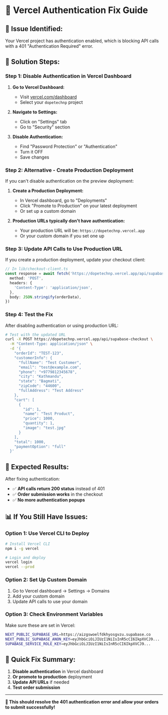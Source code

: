 # 🔐 Vercel Authentication Fix Guide

## 🚨 **Issue Identified:**
Your Vercel project has authentication enabled, which is blocking API calls with a 401 "Authentication Required" error.

## 🔧 **Solution Steps:**

### **Step 1: Disable Authentication in Vercel Dashboard**

1. **Go to Vercel Dashboard:**
   - Visit [vercel.com/dashboard](https://vercel.com/dashboard)
   - Select your `dopetechnp` project

2. **Navigate to Settings:**
   - Click on "Settings" tab
   - Go to "Security" section

3. **Disable Authentication:**
   - Find "Password Protection" or "Authentication"
   - Turn it OFF
   - Save changes

### **Step 2: Alternative - Create Production Deployment**

If you can't disable authentication on the preview deployment:

1. **Create a Production Deployment:**
   - In Vercel dashboard, go to "Deployments"
   - Click "Promote to Production" on your latest deployment
   - Or set up a custom domain

2. **Production URLs typically don't have authentication:**
   - Your production URL will be: `https://dopetechnp.vercel.app`
   - Or your custom domain if you set one up

### **Step 3: Update API Calls to Use Production URL**

If you create a production deployment, update your checkout client:

```typescript
// In lib/checkout-client.ts
const response = await fetch('https://dopetechnp.vercel.app/api/supabase-checkout', {
  method: 'POST',
  headers: {
    'Content-Type': 'application/json',
  },
  body: JSON.stringify(orderData),
})
```

### **Step 4: Test the Fix**

After disabling authentication or using production URL:

```bash
# Test with the updated URL
curl -X POST https://dopetechnp.vercel.app/api/supabase-checkout \
  -H "Content-Type: application/json" \
  -d '{
    "orderId": "TEST-123",
    "customerInfo": {
      "fullName": "Test Customer",
      "email": "test@example.com",
      "phone": "+9779812345678",
      "city": "Kathmandu",
      "state": "Bagmati",
      "zipCode": "44600",
      "fullAddress": "Test Address"
    },
    "cart": [
      {
        "id": 1,
        "name": "Test Product",
        "price": 1000,
        "quantity": 1,
        "image": "test.jpg"
      }
    ],
    "total": 1000,
    "paymentOption": "full"
  }'
```

## 🎯 **Expected Results:**

After fixing authentication:
- ✅ **API calls return 200 status** instead of 401
- ✅ **Order submission works** in the checkout
- ✅ **No more authentication popups**

## 📊 **If You Still Have Issues:**

### **Option 1: Use Vercel CLI to Deploy**
```bash
# Install Vercel CLI
npm i -g vercel

# Login and deploy
vercel login
vercel --prod
```

### **Option 2: Set Up Custom Domain**
1. Go to Vercel dashboard → Settings → Domains
2. Add your custom domain
3. Update API calls to use your domain

### **Option 3: Check Environment Variables**
Make sure these are set in Vercel:
```bash
NEXT_PUBLIC_SUPABASE_URL=https://aizgswoelfdkhyosgvzu.supabase.co
NEXT_PUBLIC_SUPABASE_ANON_KEY=eyJhbGciOiJIUzI1NiIsInR5cCI6IkpXVCJ9...
SUPABASE_SERVICE_ROLE_KEY=eyJhbGciOiJIUzI1NiIsInR5cCI6IkpXVCJ9...
```

## 🚀 **Quick Fix Summary:**

1. **Disable authentication** in Vercel dashboard
2. **Or promote to production** deployment
3. **Update API URLs** if needed
4. **Test order submission**

---

**🔧 This should resolve the 401 authentication error and allow your orders to submit successfully!**
